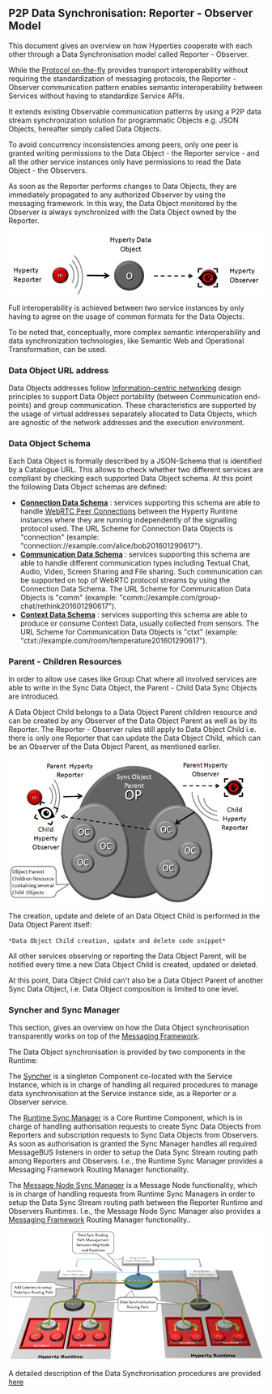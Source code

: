 ## P2P Data Synchronisation: Reporter - Observer Model


This document gives an overview on how Hyperties cooperate with each other through a Data Synchronisation model called Reporter - Observer.

While the [Protocol on-the-fly](protofly.md) provides transport interoperability without requiring the standardization of messaging protocols, the Reporter - Observer communication pattern enables semantic interoperability between Services without having to standardize Service APIs.

It extends existing Observable communication patterns by using a P2P data stream synchronization solution for programmatic Objects e.g. JSON Objects, hereafter simply called Data Objects.

To avoid concurrency inconsistencies among peers, only one peer is granted writing permissions to the Data Object - the Reporter service - and all the other service instances only have permissions to read the Data Object - the Observers.

As soon as the Reporter performs changes to Data Objects, they are immediately propagated to any authorized Observer by using the messaging framework. In this way, the Data Object monitored by the Observer is always synchronized with the Data Object owned by the Reporter.


![Reporter-Observer Communication Pattern](reporter-observer.png)

Full interoperability is achieved between two service instances by only having to agree on the usage of common formats for the Data Objects.

To be noted that, conceptually, more complex semantic interoperability and data synchronization technologies, like Semantic Web and Operational Transformation, can be used.

### Data Object URL address

Data Objects addresses follow [Information-centric networking](https://irtf.org/icnrg) design principles to support Data Object portability (between Communication end-points) and group communication.
These characteristics are supported by the usage of virtual addresses separately allocated to Data Objects, which are agnostic of the network addresses and the execution environment.


### Data Object Schema

Each Data Object is formally described by a JSON-Schema that is identified by a Catalogue URL. This allows to check whether two different services are compliant by checking each supported Data Object schema. At this point the following Data Object schemas are defined:

-	**[Connection Data Schema](../datamodel/data-objects/connection)** : services supporting this schema are able to handle [WebRTC Peer Connections](https://developer.mozilla.org/en-US/docs/Web/Guide/API/WebRTC/Peer-to-peer_communications_with_WebRTC) between the Hyperty Runtime instances where they are running independently of the signalling protocol used. The URL Scheme for Connection Data Objects is "connection" (example: "connection://example.com/alice/bob201601290617").
-	**[Communication Data Schema](../datamodel/data-objects/communication)** : services supporting this schema are able to handle different communication types including Textual Chat, Audio, Video, Screen Sharing and File sharing. Such communication can be supported on top of WebRTC protocol streams by using the Connection Data Schema. The URL Scheme for Communication Data Objects is "comm" (example: "comm://example.com/group-chat/rethink201601290617").
-	**[Context Data Schema](../datamodel/context)** : services supporting this schema are able to produce or consume Context Data, usually collected from sensors. The URL Scheme for Communication Data Objects is "ctxt" (example: "ctxt://example.com/room/temperature201601290617").

### Parent - Children Resources

In order to allow use cases like Group Chat where all involved services are able to write in the Sync Data Object, the Parent - Child Data Sync Objects are introduced.

A Data Object Child belongs to a Data Object Parent children resource and can be created by any Observer of the Data Object Parent as well as by its Reporter. The Reporter - Observer rules still apply to Data Object Child i.e. there is only one Reporter that can update the Data Object Child, which can be an Observer of the Data Object Parent, as mentioned earlier.

![Parent - Child Sync](parent-child-sync.png)

The creation, update and delete of an Data Object Child is performed in the Data Object Parent itself:

`*Data Object Child creation, update and delete code snippet*`

All other services observing or reporting the Data Object Parent, will be notified every time a new Data Object Child is created, updated or deleted.

At this point, Data Object Child can't also be a Data Object Parent of another Sync Data Object, i.e. Data Object composition is limited to one level.

### Syncher and Sync Manager

This section, gives an overview on how the Data Object synchronisation transparently works on top of the [Messaging Framework](readme.md).

The Data Object synchronisation is provided by two components in the Runtime:

The [Syncher](https://github.com/reTHINK-project/dev-service-framework/blob/master/src/syncher/Syncher.js) is a singleton Component co-located with the Service Instance, which is in charge of handling all required procedures to manage data synchronisation at the Service instance side, as a Reporter or a Observer service.

The [Runtime Sync Manager](https://github.com/reTHINK-project/dev-runtime-core/blob/master/src/syncher/SyncherManager.js) is a Core Runtime Component, which is in charge of handling authorisation requests to create Sync Data Objects from Reporters and subscription requests to Sync Data Objects from Observers. As soon as authorisation is granted the Sync Manager handles all required MessageBUS listeners in order to setup the Data Sync Stream routing path among Reporters and Observers. I.e., the Runtime Sync Manager provides a Messaging Framework Routing Manager functionality.

The [Message Node Sync Manager](https://github.com/reTHINK-project/dev-service-framework/blob/master/src/syncher/Syncher.js) is a Message Node functionality, which is in charge of handling requests from Runtime Sync Managers in order to setup the Data Sync Stream routing path between the Reporter Runtime and Observers Runtimes. I.e., the Message Node Sync Manager also provides a [Messaging Framework](readme.md) Routing Manager functionality..

![Routing Management for Hyperty Data Syncronisation](sync-routing-management.png)

A detailed description of the Data Synchronisation procedures are provided [here](../dynamic-view/data-sync/readme.md)
